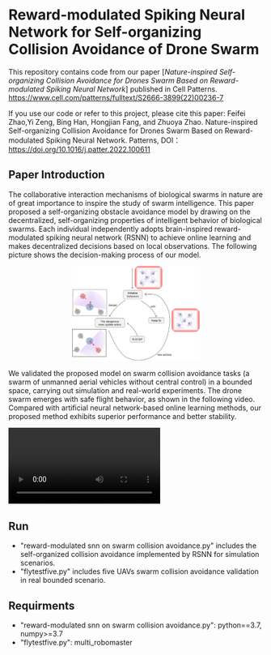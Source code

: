 # Reward-modulated Spiking Neural Network for Self-organizing Collision Avoidance of Drone Swarm

This repository contains code from our paper [*Nature-inspired Self-organizing Collision Avoidance for Drones Swarm Based on Reward-modulated Spiking Neural Network*] published in Cell Patterns. 
https://www.cell.com/patterns/fulltext/S2666-3899(22)00236-7

If you use our code or refer to this project, please cite this paper:
Feifei Zhao,Yi Zeng, Bing Han, Hongjian Fang, and Zhuoya Zhao. Nature-inspired Self-organizing Collision Avoidance for Drones Swarm Based on Reward-modulated Spiking Neural Network. Patterns, DOI：https://doi.org/10.1016/j.patter.2022.100611


## Paper Introduction 
The collaborative interaction mechanisms of biological swarms in nature are of great importance to inspire the study of swarm intelligence. This paper proposed a self-organizing obstacle avoidance model by drawing on the decentralized, self-organizing properties of intelligent behavior of biological swarms. Each individual independently adopts brain-inspired reward-modulated spiking neural network (RSNN) to achieve online learning and makes decentralized decisions based on local observations. The following picture shows the decision-making process of our model.

<center><img src="./process.jpg" width="50%"></center>


We validated the proposed model on swarm collision avoidance tasks (a swarm of unmanned aerial vehicles without central control) in a bounded space, carrying out simulation and real-world experiments. The drone swarm emerges with safe flight behavior, as shown in the following video. Compared with artificial neural network-based online learning methods, our proposed method exhibits superior performance and better stability. 

<video src="./collision_avoidance.mp4"></video>

## Run
 * "reward-modulated snn on swarm collision avoidance.py"  includes the self-organized collision avoidance implemented by RSNN for simulation scenarios.
 * "flytestfive.py"  includes five UAVs swarm collision avoidance validation in real bounded scenario.
 
 ## Requirments
* "reward-modulated snn on swarm collision avoidance.py": python==3.7, numpy>=3.7
* "flytestfive.py": multi_robomaster



